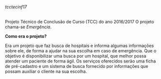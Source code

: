 <h6>tcctecinf17</h6>
<p>Projeto Técnico de Conclusão de Curso (TCC) do ano  2016/2017
O projeto chama-se <i>Emergência</i>.</p>

<p><strong>Como era o projeto?</strong></p>
Era um projeto que faz busca de hospitais e informa algumas informações sobre ele, de forma a ajudar na sua escolha em caso de emergência.
Que o objetivo é disponibilizar uma busca por um hospital, que melhor possa atender um paciente de forma ágil. Os serviços oferecidos serão uma ficha de pré-cadastro e um sistema de busca fornecido por informações que possam auxiliar o cliente na sua escolha.
